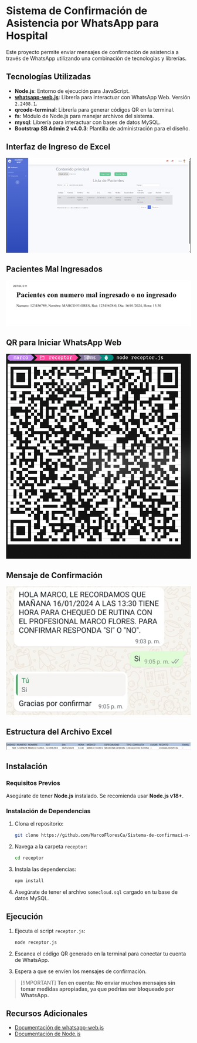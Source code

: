 # Sistema de Confirmación de Asistencia por WhatsApp para Hospital

Este proyecto permite enviar mensajes de confirmación de asistencia a través de WhatsApp utilizando una combinación de tecnologías y librerías. 

## Tecnologías Utilizadas

- **Node.js**: Entorno de ejecución para JavaScript.
- **[whatsapp-web.js](https://github.com/pedroslopez/whatsapp-web.js.git)**: Librería para interactuar con WhatsApp Web. Versión `2.2408.1`.
- **qrcode-terminal**: Librería para generar códigos QR en la terminal.
- **fs**: Módulo de Node.js para manejar archivos del sistema.
- **mysql**: Librería para interactuar con bases de datos MySQL.
- **Bootstrap SB Admin 2 v4.0.3**: Plantilla de administración para el diseño.

## Interfaz de Ingreso de Excel

![](https://github.com/MarcoFloresCa/Sistema-de-confirmaci-n-de-asistencia-por-Whatsapp-para-hospital/blob/master/dashboard/img/cargartabla.png)

## Pacientes Mal Ingresados

![](https://github.com/MarcoFloresCa/Sistema-de-confirmaci-n-de-asistencia-por-Whatsapp-para-hospital/blob/master/dashboard/img/erroneo.png)

## QR para Iniciar WhatsApp Web

![](https://github.com/MarcoFloresCa/Sistema-de-confirmaci-n-de-asistencia-por-Whatsapp-para-hospital/blob/master/dashboard/img/qr.png)

## Mensaje de Confirmación

![](https://github.com/MarcoFloresCa/Sistema-de-confirmaci-n-de-asistencia-por-Whatsapp-para-hospital/blob/master/dashboard/img/Mensaje.png)

## Estructura del Archivo Excel

![](https://github.com/MarcoFloresCa/Sistema-de-confirmaci-n-de-asistencia-por-Whatsapp-para-hospital/blob/master/dashboard/img/excel.png)

## Instalación

### Requisitos Previos

Asegúrate de tener **Node.js** instalado. Se recomienda usar **Node.js v18+**.

### Instalación de Dependencias

1. Clona el repositorio:

    ```bash
    git clone https://github.com/MarcoFloresCa/Sistema-de-confirmaci-n-de-asistencia-por-Whatsapp-para-hospital.git
    ```

2. Navega a la carpeta `receptor`:

    ```bash
    cd receptor
    ```

3. Instala las dependencias:

    ```bash
    npm install
    ```

4. Asegúrate de tener el archivo `somecloud.sql` cargado en tu base de datos MySQL.

## Ejecución

1. Ejecuta el script `receptor.js`:

    ```bash
    node receptor.js
    ```

2. Escanea el código QR generado en la terminal para conectar tu cuenta de WhatsApp.

3. Espera a que se envíen los mensajes de confirmación.

> [!IMPORTANT] **Ten en cuenta:**
> **No enviar muchos mensajes sin tomar medidas apropiadas, ya que podrías ser bloqueado por WhatsApp.**

## Recursos Adicionales

- [Documentación de whatsapp-web.js](https://github.com/pedroslopez/whatsapp-web.js)
- [Documentación de Node.js](https://nodejs.org/)
